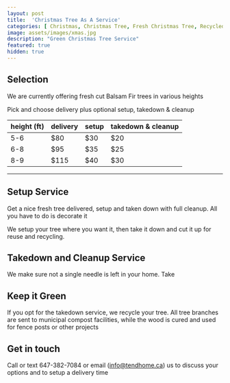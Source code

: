 ```yaml
---
layout: post
title:  'Christmas Tree As A Service'
categories: [ Christmas, Christmas Tree, Fresh Christmas Tree, Recycled Christmas Tree]
image: assets/images/xmas.jpg
description: "Green Christmas Tree Service"
featured: true
hidden: true
---
```


## Selection
We are currently offering fresh cut Balsam Fir trees in various heights

Pick and choose delivery plus optional setup, takedown & cleanup

| height (ft)  |  delivery   | setup  |  takedown & cleanup |
| ------------ | ----------- | ------ |------------ |
| 5-6          |  $80        |  $30   | $20        |
| 6-8          |  $95        |  $35   | $25        |
| 8-9          |  $115       |  $40   | $30        |

---------

## Setup Service
Get a nice fresh tree delivered, setup and taken down with full cleanup. All you have to do is decorate it

We setup your tree where you want it, then take it down and cut it up for reuse and recycling.

## Takedown and Cleanup Service
We make sure not a single needle is left in your home. Take

## Keep it Green
If you opt for the takedown service, we recycle your tree. All tree branches are sent to municipal compost facilities, while the wood is cured and used for fence posts or other projects

## Get in touch
Call or text 647-382-7084 or email (info@tendhome.ca) us to discuss your options and to setup a delivery time

